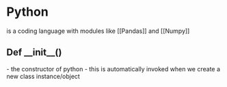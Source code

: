 <h1>Python</h1>

is a coding language with modules like [[Pandas]] and [[Numpy]]









<h2>Def __init__()</h2>
- the constructor of python
- this is automatically invoked when we create a new class instance/object


